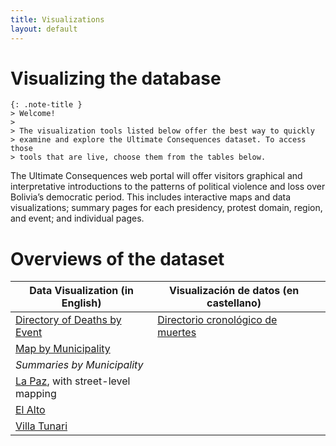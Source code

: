 ```yaml
---
title: Visualizations
layout: default
---
```

# Visualizing the database
    {: .note-title }
    > Welcome!
    >
    > The visualization tools listed below offer the best way to quickly 
    > examine and explore the Ultimate Consequences dataset. To access those 
    > tools that are live, choose them from the tables below.

The Ultimate Consequences web portal will offer visitors graphical and interpretative introductions to the patterns of political violence and loss over Bolivia’s democratic period. This includes interactive maps and data visualizations; summary pages for each presidency, protest domain, region, and event; and individual pages. 

# Overviews of the dataset
| **Data Visualization (in English)** | **Visualización de datos (en castellano)** |  |
|---|---|---|
| [Directory of Deaths by Event](/vis/Nested-Table.html) | [ Directorio cronológico de muertes](/vis/Directorio-Eventos-Muertes.html) |  |
| [Map by Municipality](/vis/Choropleth-Map-Municipality.html) |  |  |
| _Summaries by Municipality_ |  |  |
| [La Paz](https://ultimateconsequences.github.io/municipalities/Dashboard_La-Paz.html), with street-level mapping |  |  |
| [El Alto](https://ultimateconsequences.github.io/municipalities/Dashboard_El-Alto.html) |  |  |
| [Villa Tunari](https://ultimateconsequences.github.io/municipalities/Dashboard_Villa-Tunari.html) |  |  |



